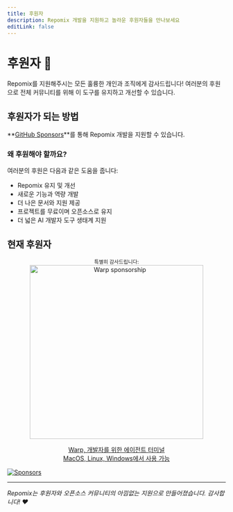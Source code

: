 ```yaml
---
title: 후원자
description: Repomix 개발을 지원하고 놀라운 후원자들을 만나보세요
editLink: false
---
```


# 후원자 💖

Repomix를 지원해주시는 모든 훌륭한 개인과 조직에게 감사드립니다! 여러분의 후원으로 전체 커뮤니티를 위해 이 도구를 유지하고 개선할 수 있습니다.

## 후원자가 되는 방법

**[GitHub Sponsors](https://github.com/sponsors/yamadashy)**를 통해 Repomix 개발을 지원할 수 있습니다.

### 왜 후원해야 할까요?

여러분의 후원은 다음과 같은 도움을 줍니다:
- Repomix 유지 및 개선
- 새로운 기능과 역량 개발
- 더 나은 문서와 지원 제공
- 프로젝트를 무료이며 오픈소스로 유지
- 더 넓은 AI 개발자 도구 생태계 지원

## 현재 후원자

<div align="center">
   <sup>특별히 감사드립니다:</sup>

   <a href="https://www.warp.dev/repomix" target="_blank">
      <img alt="Warp sponsorship" width="400" src="/images/sponsors/warp/Terminal-Image.png">
   </a>

  [Warp, 개발자를 위한 에이전트 터미널](https://www.warp.dev/repomix)  
  [MacOS, Linux, Windows에서 사용 가능](https://www.warp.dev/repomix)
</div>

[![Sponsors](https://cdn.jsdelivr.net/gh/yamadashy/sponsor-list/sponsors/sponsors.png)](https://github.com/sponsors/yamadashy)

---

*Repomix는 후원자와 오픈소스 커뮤니티의 아낌없는 지원으로 만들어졌습니다. 감사합니다! ❤️*